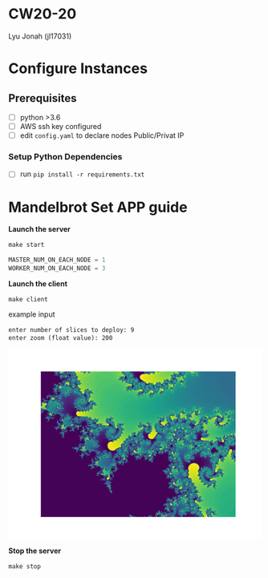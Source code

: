 # CW20-20
Lyu Jonah (jl17031)

# Configure Instances

## Prerequisites

- [ ] python >3.6
- [ ] AWS ssh key configured
- [ ] edit `config.yaml` to declare nodes Public/Privat IP

### Setup Python Dependencies
- [ ] run `pip install -r requirements.txt`

# Mandelbrot Set APP guide

**Launch the server**
```
make start
```

```python
MASTER_NUM_ON_EACH_NODE = 1
WORKER_NUM_ON_EACH_NODE = 3
```


**Launch the client**
```
make client
```

example input
```
enter number of slices to deploy: 9
enter zoom (float value): 200
```
![result_zoom_200}](/png/result_zoom_200.png)

**Stop the server**
```
make stop
```